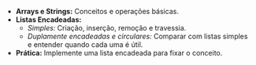 - **Arrays e Strings:** Conceitos e operações básicas.
- **Listas Encadeadas:**
    - _Simples:_ Criação, inserção, remoção e travessia.
    - _Duplamente encadeadas e circulares:_ Comparar com listas simples e entender quando cada uma é útil.
- **Prática:** Implemente uma lista encadeada para fixar o conceito.
